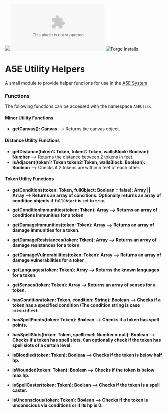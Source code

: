 ![](https://shields.io/badge/Foundry-v9-informational)
![Latest Release Download Count](https://img.shields.io/github/downloads/NekroDarkmoon/a5e-utility-helpers/latest/module.zip)
![Forge Installs](https://img.shields.io/badge/dynamic/json?label=Forge%20Installs&query=package.installs&suffix=%25&url=https%3A%2F%2Fforge-vtt.com%2Fapi%2Fbazaar%2Fpackage%2F<a5e-utility-helpers>&colorB=4aa94a)

# A5E Utility Helpers

A small module to provide helper functions for use in the [A5E System](https://foundryvtt.com/packages/a5e).

### Functions

The following functions can be accessed with the namespace `A5EUtils`.

#### Minor Utility Functions

- **getCanvas(): Canvas** --> Returns the canvas object.

#### Distance Utility Functions

- **getDistance(token1: Token, token2: Token, wallsBlock: Boolean): Number** --> Returns the distance between 2 tokens in feet.
- **isAdjacent(token1: Token token2: Token, wallsBlock: Boolean): Boolean** --> Checks if 2 tokens are within 5 feet of each other.

#### Token Utility Functions

- **getConditions(token: Token, fullObject: Boolean = false): Array<String> || Array<Object>** --> Returns an array of conditions. Optionally returns an array of condition objects if `fullObject` is set to `true`.

- **getConditionImmunities(token: Token): Array<String>** --> Returns an array of conditions immunities for a token.
- **getDamageImmunities(token: Token): Array<String>** --> Returns an array of damage immunities for a token.
- **getDamageResistances(token: Token): Array<String>** --> Returns an array of damage resistances for a token.
- **getDamageVulnerabilities(token: Token): Array<String>** --> Returns an array of damage vulnerabilities for a token.
- **getLanguages(token: Token): Array<String>** --> Returns the known languages for a token.
- **getSenses(token: Token): Array<String>** --> Returns an array of senses for a token.
- **hasCondition(token: Token, condition: String): Boolean** --> Checks if a token has a specified condition (The condition string is case insensitive).

- **hasSpellPoints(token: Token): Boolean** --> Checks if a token has spell points.
- **hasSpellSlots(token: Token, spellLevel: Number = null): Boolean** --> Checks if a token has spell slots. Can optionally check if the token has spell slots of a certain level.

- **isBloodied(token: Token): Boolean** --> Checks if the token is below half hp.
- **isWounded(token: Token): Boolean** --> Checks if the token is below max hp.
- **isSpellCaster(token: Token): Boolean** --> Checks if the token is a spell caster.
- **isUnconscious(token: Token): Boolean** --> Checks if the token is unconscious via conditions or if its hp is 0.
